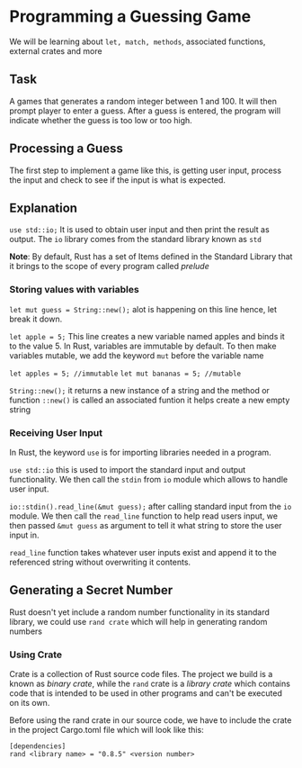 # Programming a Guessing Game

We will be learning about `let, match, methods`, associated functions, external crates and more

## Task

A games that generates a random integer between 1 and 100. It will then prompt player to enter a guess. After a guess is entered, the program will indicate whether the guess is too low or too high.

## Processing a Guess

The first step to implement a game like this, is getting user input, process the input and check to see if the input is what is expected.

## Explanation

`use std::io;` It is used to obtain user input and then print the result as output. The `io` library comes from the standard library known as `std`

**Note**: By default, Rust has a set of Items defined in the Standard Library that it brings to the scope of every program called _prelude_

### Storing values with variables

`let mut guess = String::new();` alot is happening on this line hence, let break it down.

`let apple = 5;` This line creates a new variable named apples and binds it to the value 5. In Rust, variables are immutable by default. To then make variables mutable, we add the keyword `mut` before the variable name

`let apples = 5; //immutable`
`let mut bananas = 5; //mutable`

`String::new();` it returns a new instance of a string and the method or function `::new()` is called an associated funtion it helps create a new empty string

### Receiving User Input

In Rust, the keyword `use` is for importing libraries needed in a program.

`use std::io` this is used to import the standard input and output functionality. We then call the `stdin` from `io` module which allows to handle user input.

`io::stdin().read_line(&mut guess);` after calling standard input from the `io` module. We then call the `read_line` function to help read users input, we then passed `&mut guess` as argument to tell it what string to store the user input in.

`read_line` function takes whatever user inputs exist and append it to the referenced string without overwriting it contents.

## Generating a Secret Number

Rust doesn't yet include a random number functionality in its standard library, we could use `rand crate` which will help in generating random numbers

### Using Crate

Crate is a collection of Rust source code files. The project we build is a known as _binary crate_, while the `rand` crate is a _library crate_ which contains code that is intended to be used in other programs and can't be executed on its own.

Before using the rand crate in our source code, we have to include the crate in the project Cargo.toml file which will look like this:

```
[dependencies]
rand <library name> = "0.8.5" <version number>
```
